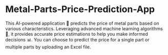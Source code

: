# Metal-Parts-Price-Prediction-App
This AI-powered application 🤖 predicts the price of metal parts based on various characteristics. 
Leveraging advanced machine learning algorithms 🧠, it provides accurate price estimations to help you make informed decisions 📊. 
You can choose to predict the price for a single part or multiple parts by uploading an Excel file.
